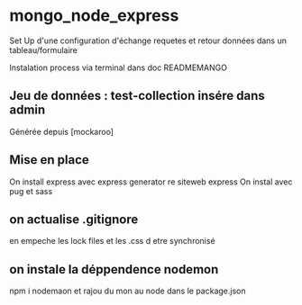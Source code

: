 # mongo_node_express
Set Up d'une configuration d'échange requetes et retour données dans un tableau/formulaire

Instalation process via terminal dans doc READMEMANGO

## Jeu de données : test-collection insére dans admin

Générée depuis [mockaroo] 

## Mise en place

On install express avec express generator re siteweb express 
On instal avec pug et sass 

## on actualise .gitignore 

en empeche les lock files et les .css d etre synchronisé

## on instale la déppendence nodemon 

npm i nodemaon et rajou du mon au node dans le package.json


